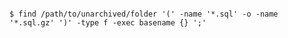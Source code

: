 <!-- layout:code post: database-backups_postgresql -->

```

$ find /path/to/unarchived/folder '(' -name '*.sql' -o -name '*.sql.gz' ')' -type f -exec basename {} ';'    

```
